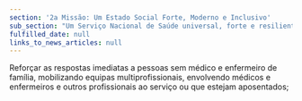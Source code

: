 ```yaml
---
section: '2a Missão: Um Estado Social Forte, Moderno e Inclusivo'
sub_section: "Um Serviço Nacional de Saúde universal, forte e resiliente"
fulfilled_date: null
links_to_news_articles: null
---
```


Reforçar as respostas imediatas a pessoas sem médico e enfermeiro de família, mobilizando equipas multiprofissionais, envolvendo médicos e enfermeiros e outros profissionais ao serviço ou que estejam aposentados;